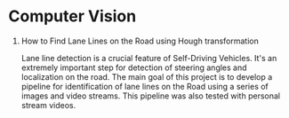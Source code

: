 # Computer Vision

1. How to Find Lane Lines on the Road using Hough transformation

    Lane line detection is a crucial feature of Self-Driving Vehicles. It's an extremely important step for detection of steering angles and localization on the road. The main goal of this project is to develop a pipeline for identification of lane lines on the Road using a series of images and video streams. This pipeline was also tested with personal stream videos.
